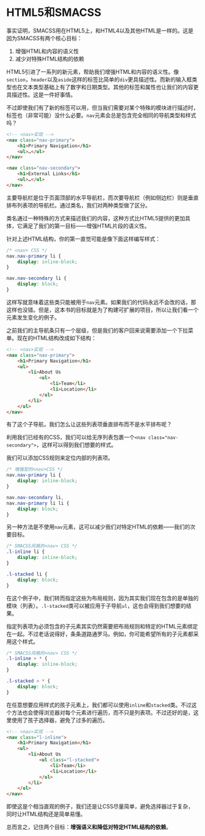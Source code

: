 # HTML5和SMACSS

事实证明，SMACSS用在HTML5上，和HTML4以及其他HTML是一样的。这是因为SMACSS有两个核心目标：

1. 增强HTML和内容的语义性
2. 减少对特殊HTML结构的依赖

HTML5引进了一系列的新元素，帮助我们增强HTML和内容的语义性。像`section`，`header`以及`aside`这样的标签比简单的`div`更具描述性。而新的输入框类型也在文本类型基础上有了数字和日期类型。其他的标签和属性也让我们的内容更具描述性。这是一件好事情。

不过即使我们有了新的标签可以用，但当我们需要对某个特殊的模块进行描述时，标签也（非常可能）没什么必要。`nav`元素会总是包含完全相同的导航类型和样式吗？

```html
<!-- <nav>实现 -->
<nav class="nav-primary">
    <h1>Primary Navigation</h1>
    <ul>…</ul>
</nav>

<nav class="nav-secondary">
    <h1>External Links</h1>
    <ul>…</ul>
</nav>
```

主要导航栏是位于页面顶部的水平导航栏，而次要导航栏（例如侧边栏）则是垂直排布列表项的导航栏。通过类名，我们对两种类型做了区分。

类名通过一种特殊的方式来描述我们的内容，这种方式比HTML5提供的更加具体，它满足了我们的第一目标——增强HTML片段的语义性。

针对上述HTML结构，你的第一直觉可能是像下面这样编写样式：

```css
/* <nav> CSS */
nav.nav-primary li { 
    display: inline-block; 
}

nav.nav-secondary li {
    display: block;
}
```

这样写就意味着这些类只能被用于`nav`元素。如果我们的代码永远不会改的话，那这样也没错。但是，这本书的目标就是为了构建可扩展的项目，所以让我们看一个元素发生变化的例子。

之前我们的主导航条只有一个层级，但是我们的客户回来说需要添加一个下拉菜单。现在的HTML结构改成如下结构：

```html
<!-- <nav>实现 -->
<nav class="nav-primary">
    <h1>Primary Navigation</h1>
    <ul>
        <li>About Us
            <ul>
                <li>Team</li>
                <li>Location</li>
            </ul>
        </li>
    </ul>
</nav>
```

有了这个子导航，我们怎么让这些列表项垂直排布而不是水平排布呢？

利用我们已经有的CSS，我们可以给无序列表包裹一个`<nav class="nav-secondary">`，这样可以得到我们想要的样式。

我们可以添加CSS规则来定位内部的列表项。

```css
/* 增强型的<nav>CSS */
nav.nav-primary li { 
    display: inline-block; 
}

nav.nav-secondary li,
nav.nav-primary li li {
    display: block;
}
```

另一种方法是不使用`nav`元素，这可以减少我们对特定HTML的依赖——我们的次要目标。

```css
/* SMACSS风格的<nav> CSS */
.l-inline li { 
    display: inline-block;
}

.l-stacked li {
    display: block;
}
```

在这个例子中，我们转而指定这些为布局规则，因为其实我们现在包含的是单独的模块（列表）。`.l-stacked`类可以被应用于子导航`ul`，这也会得到我们想要的结果。

指定列表项为必须包含的子元素其实仍然需要把布局规则和特定的HTML元素绑定在一起。不过老话说得好，条条道路通罗马。例如，你可能希望所有的子元素都采用这个样式。

```css
/* SMACSS风格的<nav> CSS */
.l-inline > * { 
    display: inline-block;
}

.l-stacked > * {
    display: block;
}
```

在任意想要应用样式的孩子元素上，我们都可以使用`inline`和`stacked`类。不过这个方法也会使得浏览器对每个元素进行遍历，而不只是列表项。不过还好的是，这里使用了孩子选择器，避免了过多的遍历。

```html
<!-- <nav>实现 -->
<nav class="l-inline">
    <h1>Primary Navigation</h1>
    <ul>
        <li>About Us
            <ul class="l-stacked">
                <li>Team</li>
                <li>Location</li>
            </ul>
        </li>
    </ul>
</nav>
```

即使这是个相当直观的例子，我们还是让CSS尽量简单，避免选择器过于复杂，同时让HTML结构还是简单易懂。

总而言之，记住两个目标：**增强语义和降低对特定HTML结构的依赖**。


